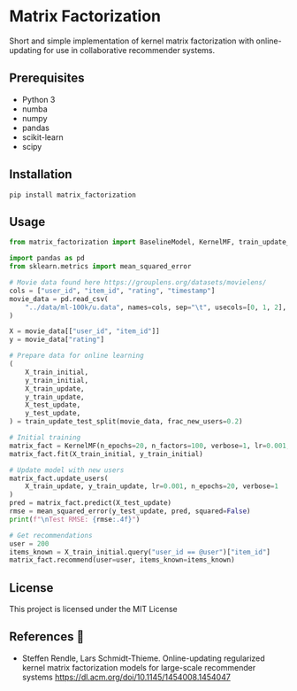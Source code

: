 # Matrix Factorization
Short and simple implementation of kernel matrix factorization with online-updating for use in collaborative recommender systems.

## Prerequisites
- Python 3
- numba
- numpy
- pandas
- scikit-learn
- scipy

## Installation
```
pip install matrix_factorization
```

## Usage
```python
from matrix_factorization import BaselineModel, KernelMF, train_update_test_split

import pandas as pd
from sklearn.metrics import mean_squared_error

# Movie data found here https://grouplens.org/datasets/movielens/
cols = ["user_id", "item_id", "rating", "timestamp"]
movie_data = pd.read_csv(
    "../data/ml-100k/u.data", names=cols, sep="\t", usecols=[0, 1, 2], engine="python"
)

X = movie_data[["user_id", "item_id"]]
y = movie_data["rating"]

# Prepare data for online learning
(
    X_train_initial,
    y_train_initial,
    X_train_update,
    y_train_update,
    X_test_update,
    y_test_update,
) = train_update_test_split(movie_data, frac_new_users=0.2)

# Initial training
matrix_fact = KernelMF(n_epochs=20, n_factors=100, verbose=1, lr=0.001, reg=0.005)
matrix_fact.fit(X_train_initial, y_train_initial)

# Update model with new users
matrix_fact.update_users(
    X_train_update, y_train_update, lr=0.001, n_epochs=20, verbose=1
)
pred = matrix_fact.predict(X_test_update)
rmse = mean_squared_error(y_test_update, pred, squared=False)
print(f"\nTest RMSE: {rmse:.4f}")

# Get recommendations
user = 200
items_known = X_train_initial.query("user_id == @user")["item_id"]
matrix_fact.recommend(user=user, items_known=items_known)
```

## License
This project is licensed under the MIT License


## References :book:
- Steffen Rendle, Lars Schmidt-Thieme. Online-updating regularized kernel matrix factorization models for large-scale recommender systems https://dl.acm.org/doi/10.1145/1454008.1454047
